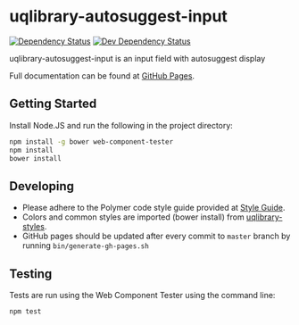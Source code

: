 # uqlibrary-autosuggest-input

[![Dependency Status](https://david-dm.org/uqlibrary/uqlibrary-autosuggest-input.svg)](https://david-dm.org/uqlibrary/uqlibrary-autosuggest-input)
[![Dev Dependency Status](https://david-dm.org/uqlibrary/uqlibrary-autosuggest-input/dev-status.svg)](https://david-dm.org/uqlibrary/uqlibrary-autosuggest-input?type=dev)

uqlibrary-autosuggest-input is an input field with autosuggest display

Full documentation can be found at [GitHub Pages](http://uqlibrary.github.io/uqlibrary-autosuggest-input/uqlibrary-autosuggest-input/).

## Getting Started

Install Node.JS and run the following in the project directory:

```sh
npm install -g bower web-component-tester
npm install
bower install
```

## Developing

* Please adhere to the Polymer code style guide provided at [Style Guide](http://polymerelements.github.io/style-guide/).
* Colors and common styles are imported (bower install) from [uqlibrary-styles](http://github.com/uqlibrary/uqlibrary-styles).
* GitHub pages should be updated after every commit to `master` branch by running `bin/generate-gh-pages.sh`

## Testing

Tests are run using the Web Component Tester using the command line:

```sh
npm test
```
